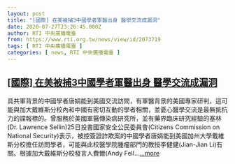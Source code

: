 ```yaml
---
layout: post
title: "[國際] 在美被捕3中國學者軍醫出身 醫學交流成漏洞"
date: 2020-07-27T23:26:45.000Z
author: RTI 中央廣播電臺
from: https://www.rti.org.tw/news/view/id/2073719
tags: [ RTI 中央廣播電臺 ]
categories: [ news, RTI 中央廣播電臺 ]
---
```

<!--1595892405000-->
[[國際] 在美被捕3中國學者軍醫出身 醫學交流成漏洞](https://www.rti.org.tw/news/view/id/2073719)
------

<div>
具共軍背景的中國學者唐娟能到美國交流訪問，有軍醫背景的美國專家研判，這可能與加大戴維斯分校內和中國有密切互動的學者相關，並憂心醫學交流是最無抵抗力的諜報標的。曾服務於美國軍醫傳染病研究所，並有藥界臨床研究經驗的塞林(Dr. Lawrence Sellin)25日投書國家安全公民委員會(Citizens Commission on National Security)表示，被控簽證詐欺案的中國學者唐娟能到美國加州大學戴維斯分校擔任訪問學者，可能與此校醫學院腫瘤部門的教授李健健(Jian-Jian Li)有關。根據加大戴維斯分校發言人費爾(Andy Fell...<a target="_blank" href="https://www.rti.org.tw/news/view/id/2073719">...more</a>
</div>
